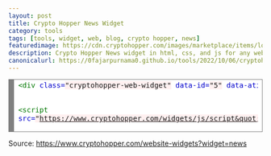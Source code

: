 ```yaml
---
layout: post
title: Crypto Hopper News Widget
category: tools
tags: [tools, widget, web, blog, crypto hopper, news]
featuredimage: https://cdn.cryptohopper.com/images/marketplace/items/logo/9039_2020-07-06-10-55-20.jpg
description: Crypto Hopper News widget in html, css, and js for any website.
canonicalurl: https://0fajarpurnama0.github.io/tools/2022/10/06/cryptohopper-news-widget
---
```

<!-- HTML generated using hilite.me --><div style="background: #ffffff; overflow:auto;width:auto;border:solid gray;border-width:.1em .1em .1em .8em;padding:.2em .6em;"><pre style="margin: 0; line-height: 125%"><span style="color: #007700">&lt;div</span> <span style="color: #0000CC">class=</span><span style="background-color: #fff0f0">&quot;cryptohopper-web-widget&quot;</span> <span style="color: #0000CC">data-id=</span><span style="background-color: #fff0f0">&quot;5&quot;</span> <span style="color: #0000CC">data-atid=</span><span style="background-color: #fff0f0">&quot;32017&quot;</span><span style="color: #007700">&gt;&lt;/div&gt;</span>
<span style="color: #007700">&lt;script </span><span style="color: #0000CC">src=</span><span style="background-color: #fff0f0">&quot;https://www.cryptohopper.com/widgets/js/script&quot;</span><span style="color: #007700">&gt;&lt;/script&gt;</span>
</pre></div>

<p>Source: <a href="https://www.cryptohopper.com/website-widgets?widget=news">https://www.cryptohopper.com/website-widgets?widget=news</a></p>

<div class="cryptohopper-web-widget" data-id="5" data-atid="32017"></div>
<script src="https://www.cryptohopper.com/widgets/js/script"></script>
